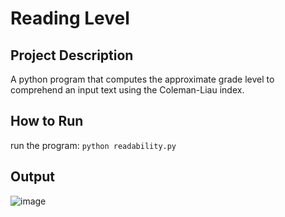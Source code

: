 # Reading Level

## Project Description

A python program that computes the approximate grade level to comprehend an input text using the Coleman-Liau index.

## How to Run

run the program: ```python readability.py```

## Output

![image](https://github.com/sohankancherla/reading_level/assets/30853467/c1685ea6-5dde-43b9-8a49-734c423cc24c)


